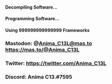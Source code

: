 #### Decompiling Software...
#### Programming Software...
#### Using 999999999999999 Frameworks

### Mastodon: @Anima_C13L@mas.to https://mas.to/@Anima_C13L

### Twitter: https://twitter.com/Anima_C13L

### Discord: Anima C13.#7595 



<!--
**animaone/animaone** is a ✨ _special_ ✨ repository because its `README.md` (this file) appears on your GitHub profile.

Here are some ideas to get you started:

- 🔭 I’m currently working on ...
- 🌱 I’m currently learning ...
- 👯 I’m looking to collaborate on ...
- 🤔 I’m looking for help with ...
- 💬 Ask me about ...
- 📫 How to reach me: ...
- 😄 Pronouns: ...
- ⚡ Fun fact: ...
-->





























